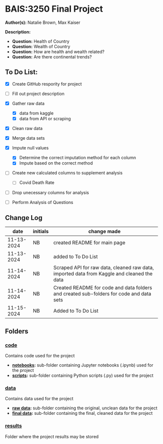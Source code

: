 # BAIS:3250 Final Project
**Author(s):** Natalie Brown, Max Kaiser

**Description:** 
* **Question:** Health of Country
* **Question:** Wealth of Country
* **Question:** How are health and wealth related?
* **Question:** Are there continental trends?

## To Do List:
*  [x] Create GitHub respority for project
*  [ ] Fill out project description
*  [x] Gather raw data
   *  [x] data from kaggle
   *  [x] data from API or scraping
*  [x] Clean raw data
*  [x] Merge data sets
*  [x] Impute null values
    * [x] Determine the correct imputation method for each column
    * [x] Impute based on the correct method
*  [ ] Create new calculated columns to supplement analysis
  *  [ ] Covid Death Rate
*  [ ] Drop unecessary columns for analysis 
*  [ ] Perform Analysis of Questions


## Change Log
| date | initials | change made |
|------|----------|--------|
| 11-13-2024 | NB | created README for main page |
| 11-13-2024 | NB | added to To Do List |
| 11-14-2024 | NB | Scraped API for raw data, cleaned raw data, imported data from Kaggle and cleaned the data |
| 11-14-2024 | NB | Created README for code and data folders and created sub-folders for code and data sets |
| 11-15-2024 | NB | Added to To Do List |


## Folders

### [code](code)
Contains code used for the project
* **[notebooks](code/notebooks):** sub-folder containing Jupyter notebooks (.ipynb) used for the project
* **[scripts](code/scripts):** sub-folder containing Python scripts (.py) used for the project

### [data](data)
Contains data used for the project
* **[raw data](data/raw_data):** sub-folder containing the original, unclean data for the project
* **[final data](data/final_data):** sub-folder containing the final, cleaned data for the project

### [results](results)
Folder where the project results may be stored



